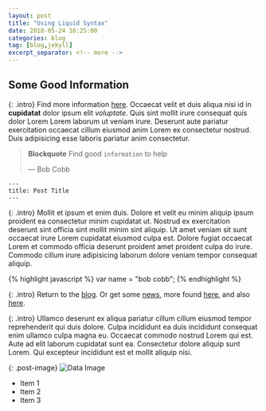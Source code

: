 ```yaml
---
layout: post
title: "Using Liquid Syntax"
date: 2018-05-24 16:25:00
categories: blog
tag: [blog,jekyll]
excerpt_separator: <!-- more -->
---
```

## Some Good Information

{: .intro}
Find more information [here](http://www.google.com "google"). Occaecat velit et duis aliqua nisi id in **cupidatat** dolor ipsum elit *voluptate*. Quis sint mollit irure consequat quis dolor Lorem Lorem laborum ut veniam irure. Deserunt aute pariatur exercitation occaecat cillum eiusmod anim Lorem ex consectetur nostrud. Duis adipisicing esse laboris pariatur anim consectetur.<!-- more -->

> **Blockquote** Find good `information` to help
>
> &mdash; Bob Cobb

~~~~~~~
---
title: Post Title
---
~~~~~~~

{: .intro}
Mollit et ipsum et enim duis. Dolore et velit eu minim aliquip ipsum proident ea consectetur minim cupidatat ut. Nostrud ex exercitation deserunt sint officia sint mollit minim sint aliquip. Ut amet veniam sit sunt occaecat irure Lorem cupidatat eiusmod culpa est. Dolore fugiat occaecat Lorem et commodo officia deserunt proident amet proident culpa do irure. Commodo cillum irure adipisicing laborum dolore veniam tempor consequat aliquip.

{% highlight javascript %}
var name = "bob cobb";
{% endhighlight %}

{: .intro}
Return to the [blog]({{site.baseurl}}/index.html). Or get some [news][1], more found [here][newspaper], and also [here][2].

{: .intro}
Ullamco deserunt ex aliqua pariatur cillum cillum eiusmod tempor reprehenderit qui duis dolore. Culpa incididunt ea duis incididunt consequat enim ullamco culpa magna eu. Occaecat commodo nostrud Lorem qui est. Aute ad elit laborum cupidatat sunt ea. Consectetur dolore aliquip sunt Lorem. Qui excepteur incididunt est et mollit aliquip nisi.

{: .post-image}
![Data Image]({{site.baseurl}}/images/dataviz.jpg)

* Item 1
* Item 2
* Item 3

[1]: http://www.cnn.com
[2]: http://www.nytimes.com
[newspaper]: http://www.washingtonpost.com